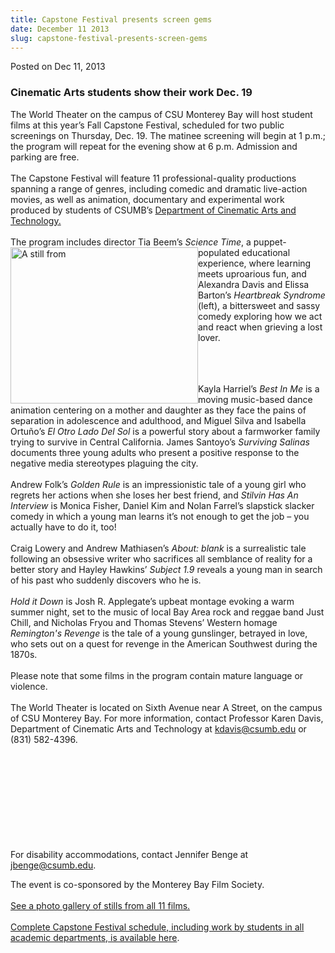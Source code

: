 ```yaml
---
title: Capstone Festival presents screen gems
date: December 11 2013
slug: capstone-festival-presents-screen-gems
---
```


 



<span class="date">Posted on Dec 11, 2013    </span>
<h3>Cinematic Arts students show their work Dec. 19</h3>
<p>The World Theater on the campus of CSU Monterey Bay will host
student films at this year&#x2019;s Fall Capstone Festival, scheduled for
two public screenings on Thursday, Dec. 19. The matinee screening
will begin at 1 p.m.; the program will repeat for the evening show
at 6 p.m. Admission and parking are free.<br>
<br>
The Capstone Festival will feature 11 professional-quality
productions spanning a range of genres, including comedic and
dramatic live-action movies, as well as animation, documentary and
experimental work produced by students of CSUMB&#x2019;s <a href="https://tat.csumb.edu/" rel="nofollow">Department of Cinematic Arts
and Technology.</a><br>
<br>
The program includes director Tia Beem&#x2019;s <em>Science Time</em>, a
puppet-populated educational&#xA0;<img alt="A still from " src="https://news.csumb.edu/sites/default/files/65/attachments/news/images/heartbreak_syndrome_for_web.jpg" style="float:left; width:300px; height:250px">experience, where
learning meets uproarious fun, and Alexandra Davis and Elissa
Barton&#x2019;s <em>Heartbreak Syndrome</em> (left), a bittersweet and
sassy comedy exploring how we act and react when grieving a lost
lover.</img></br></br></br></br></p>
<p>Kayla Harriel&#x2019;s <em>Best In Me</em> is a moving music-based
dance animation centering on a mother and daughter as they face the
pains of separation in adolescence and adulthood, and Miguel Silva
and Isabella Ortu&#xF1;o&#x2019;s <em>El Otro Lado Del Sol</em>&#xA0;is a
powerful story about a farmworker family trying to survive in
Central California. James Santoyo&#x2019;s <em>Surviving Salinas</em>
documents three young adults who present a positive response to the
negative media stereotypes plaguing the city.<br>
<br>
Andrew Folk&#x2019;s <em>Golden Rule</em> is an impressionistic tale of a
young girl who regrets her actions when she loses her best friend,
and <em>Stilvin Has An Interview</em> is Monica Fisher, Daniel Kim
and Nolan Farrel&#x2019;s slapstick slacker comedy in which a young man
learns it&#x2019;s not enough to get the job &#x2013; you actually have to do it,
too!<br>
<br>
Craig Lowery and Andrew Mathiasen&#x2019;s <em>About: blank</em> is a
surrealistic tale following an obsessive writer who sacrifices all
semblance of reality for a better story and Hayley Hawkins&#x2019;
<em>Subject 1.9</em> reveals a young man in search of his past who
suddenly discovers who he is.<br>
<br>
<em>Hold it Down</em> is Josh R. Applegate&#x2019;s upbeat montage evoking
a warm summer night, set to the music of local Bay Area rock and
reggae band Just Chill, and Nicholas Fryou and Thomas Stevens&#x2019;
Western homage <em>Remington&apos;s Revenge</em> is the tale of a young
gunslinger, betrayed in love, who sets out on a quest for revenge
in the American Southwest during the 1870s.<br>
<br>
Please note that some films in the program contain mature language
or violence.<br>
<br>
The World Theater is located on Sixth Avenue near A Street, on the
campus of CSU Monterey Bay. For more information, contact Professor
Karen Davis, Department of Cinematic Arts and Technology at
<a href="mailto:kdavis@csumb.edu">kdavis@csumb.edu</a> or (831)
582-4396.</br></br></br></br></br></br></br></br></br></br></p>
<p>For disability accommodations, contact Jennifer Benge at
<a href="mailto:jbenge@csumb.edu">jbenge@csumb.edu</a>.</p>
<p>The event is co-sponsored by the Monterey Bay Film
Society.<br>
<br>
<a href="../../../../gallery/fall-capstone-festival-presents-screen-gems.html" rel="nofollow">See a photo gallery of stills from all 11
films.</a><br>
<br>
<a href="https://capstonefestival.csumb.edu/" rel="nofollow">Complete Capstone Festival schedule, including work by
students in all academic departments, is available here</a>.<br>
&#xA0;</br></br></br></br></br></p>





 
